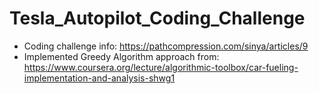 # Tesla_Autopilot_Coding_Challenge

- Coding challenge info: https://pathcompression.com/sinya/articles/9 
- Implemented Greedy Algorithm approach from: https://www.coursera.org/lecture/algorithmic-toolbox/car-fueling-implementation-and-analysis-shwg1 

